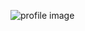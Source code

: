 ![profile image](https://avatars3.githubusercontent.com/u/47077298?s=400&u=7d2e22f12adafbd2f32e0ad29476b9ee7f04624f&v=4)
